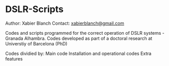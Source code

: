 # DSLR-Scripts
Author: Xabier Blanch
Contact: xabierblanch@gmail.com

Codes and scripts programmed for the correct operation of DSLR systems - Granada Alhambra.
Codes developed as part of a doctoral research at Universtiy of Barcelona (PhD)

Codes dividied by:
Main code
Installation and operational codes
Extra features
